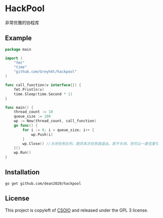 # HackPool

非常优雅的协程库

## Example


```go
package main

import (
	"fmt"
	"time"
	"github.com/Greyh4t/hackpool"
)

func call_function(v interface{}) {
	fmt.Println(v)
	time.Sleep(time.Second * 1)
}

func main() {
	thread_count := 10
	queue_size := 100
	wp := New(thread_count, call_function)
	go func() {
		for i := 0; i < queue_size; i++ {
			wp.Push(i)
		}
		wp.Close() //关闭任务队列，跑完本次任务就退出。若不关闭，则可以一直往里写任务
	}()
	wp.Run()
}
```

## Installation

    go get github.com/dean2020/hackpool

## License

This project is copyleft of [CSOIO](http://www.csoio.com/) and released under the GPL 3 license.

